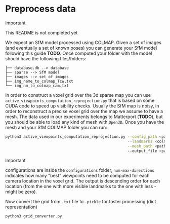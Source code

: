 # Preprocess data

>[!IMPORTANT]
This README is not completed yet

We expect an SfM model processed using COLMAP. Given a set of images (and eventually a set of known poses) you can generate your SfM model following this guide **TODO**. Once computed your folder with the model should have the following files/folders:

```
├── database.db --> database
├── sparse --> SfM model
├── images --> set of images
├── img_name_to_colmap_Tcw.txt
└── img_nm_to_colmap_cam.txt
```

In order to construct a voxel grid over the 3d sparse map you can use `active_viewpoints_computation_reprojection.py` that is based on some CUDA code to speed up visibility checks. Usually the SfM map is noisy, in order to reconstruct a precise voxel grid over the map we assume to have a mesh. The data used in our experiments belongs to Matterport (**TODO**), but you should be able to load any kind of mesh with `Open3D`. Once you have the mesh and your SfM COLMAP folder you can run:

```bash
python3 active_viewpoints_computation_reprojection.py --config_path <path-to-conf-file.cfg> \
                                                      --landmarks <colmap_model_folder/sparse/0/points3D.txt> \
                                                      --mesh_path <path-to-mesh> \ 
                                                      --output_file <path-to-output-viewpoints>
```

>[!IMPORTANT]
 >configurations are inside the `configurations` folder, `num-max-directions` indicates how many "best" viewpoints need to be computed for each camera location in the voxel grid. The output is descending order for each location (from the one with more visible landmarks to the one with less - might be zero). 


Now convert the grid from `.txt` file to `.pickle` for faster processing (dict representation)
```bash
python3 grid_converter.py 
```


